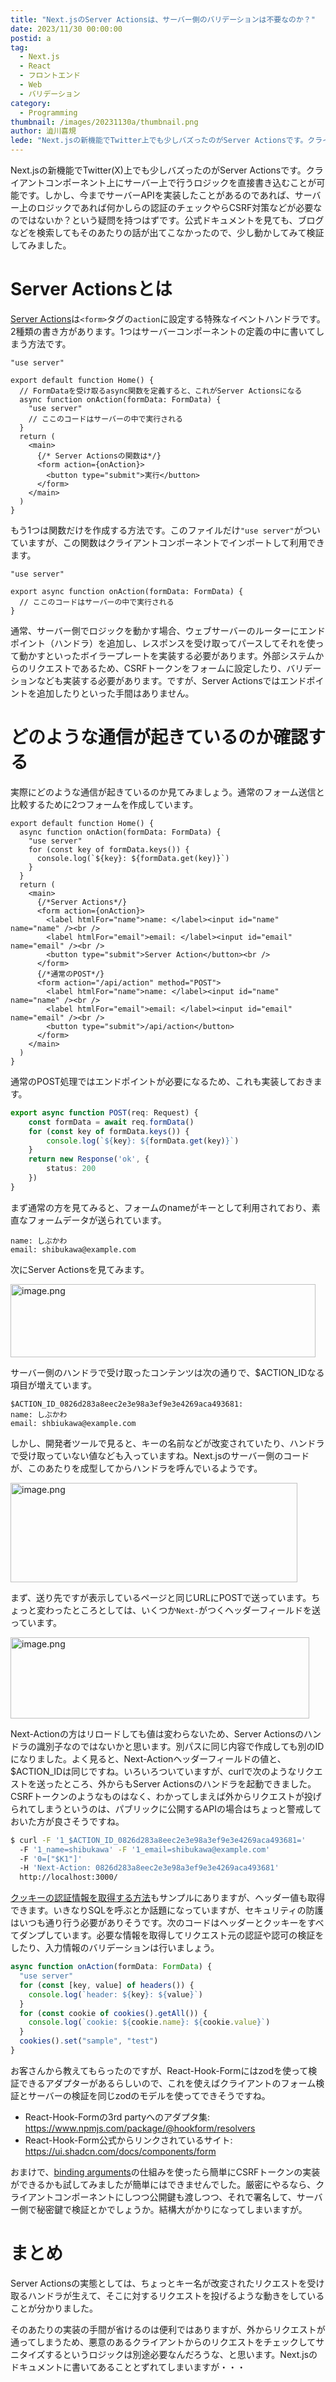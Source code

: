 ```yaml
---
title: "Next.jsのServer Actionsは、サーバー側のバリデーションは不要なのか？"
date: 2023/11/30 00:00:00
postid: a
tag:
  - Next.js
  - React
  - フロントエンド
  - Web
  - バリデーション
category:
  - Programming
thumbnail: /images/20231130a/thumbnail.png
author: 澁川喜規
lede: "Next.jsの新機能でTwitter上でも少しバズったのがServer Actionsです。クライアントコンポーネント上にサーバー上で行うロジックを直接書き込むことが可能です。"
---
```

Next.jsの新機能でTwitter(X)上でも少しバズったのがServer Actionsです。クライアントコンポーネント上にサーバー上で行うロジックを直接書き込むことが可能です。しかし、今までサーバーAPIを実装したことがあるのであれば、サーバー上のロジックであれば何かしらの認証のチェックやらCSRF対策などが必要なのではないか？という疑問を持つはずです。公式ドキュメントを見ても、ブログなどを検索してもそのあたりの話が出てこなかったので、少し動かしてみて検証してみました。

# Server Actionsとは

[Server Actions](https://nextjs.org/docs/app/api-reference/functions/server-actions)は`<form>`タグの`action`に設定する特殊なイベントハンドラです。2種類の書き方があります。1つはサーバーコンポーネントの定義の中に書いてしまう方法です。

```tsx
"use server"

export default function Home() {
  // FormDataを受け取るasync関数を定義すると、これがServer Actionsになる
  async function onAction(formData: FormData) {
    "use server"
    // ここのコードはサーバーの中で実行される
  }
  return (
    <main>
      {/* Server Actionsの関数は*/}
      <form action={onAction}>
        <button type="submit">実行</button>
      </form>
    </main>
  )
}
```

もう1つは関数だけを作成する方法です。このファイルだけ`"use server"`がついていますが、この関数はクライアントコンポーネントでインポートして利用できます。

```tsx
"use server"

export async function onAction(formData: FormData) {
  // ここのコードはサーバーの中で実行される
}
```

通常、サーバー側でロジックを動かす場合、ウェブサーバーのルーターにエンドポイント（ハンドラ）を追加し、レスポンスを受け取ってパースしてそれを使って動かすといったボイラープレートを実装する必要があります。外部システムからのリクエストであるため、CSRFトークンをフォームに設定したり、バリデーションなども実装する必要があります。ですが、Server Actionsではエンドポイントを追加したりといった手間はありません。

# どのような通信が起きているのか確認する

実際にどのような通信が起きているのか見てみましょう。通常のフォーム送信と比較するために2つフォームを作成しています。

```tsx src/app/page.tsx
export default function Home() {
  async function onAction(formData: FormData) {
    "use server"
    for (const key of formData.keys()) {
      console.log(`${key}: ${formData.get(key)}`)
    }
  }
  return (
    <main>
      {/*Server Actions*/}
      <form action={onAction}>
        <label htmlFor="name">name: </label><input id="name" name="name" /><br />
        <label htmlFor="email">email: </label><input id="email" name="email" /><br />
        <button type="submit">Server Action</button><br />
      </form>
      {/*通常のPOST*/}
      <form action="/api/action" method="POST">
        <label htmlFor="name">name: </label><input id="name" name="name" /><br />
        <label htmlFor="email">email: </label><input id="email" name="email" /><br />
        <button type="submit">/api/action</button>
      </form>
    </main>
  )
}
```

通常のPOST処理ではエンドポイントが必要になるため、これも実装しておきます。

```ts src/app/api/action/route.ts
export async function POST(req: Request) {
    const formData = await req.formData()
    for (const key of formData.keys()) {
        console.log(`${key}: ${formData.get(key)}`)
    }
    return new Response('ok', {
        status: 200
    })
}
```

まず通常の方を見てみると、フォームのnameがキーとして利用されており、素直なフォームデータが送られています。

```
name: しぶかわ
email: shibukawa@example.com
```

次にServer Actionsを見てみます。

<img src="/images/20231130a/image.png" alt="image.png" width="488" height="117" loading="lazy">

サーバー側のハンドラで受け取ったコンテンツは次の通りで、$ACTION_IDなる項目が増えています。

```
$ACTION_ID_0826d283a8eec2e3e98a3ef9e3e4269aca493681:
name: しぶかわ
email: shbiukawa@example.com
```

しかし、開発者ツールで見ると、キーの名前などが改変されていたり、ハンドラで受け取っていない値なども入っていますね。Next.jsのサーバー側のコードが、このあたりを成型してからハンドラを呼んでいるようです。

<img src="/images/20231130a/image_2.png" alt="image.png" width="459" height="159" loading="lazy">

まず、送り先ですが表示しているページと同じURLにPOSTで送っています。ちょっと変わったところとしては、いくつか`Next-`がつくヘッダーフィールドを送っています。

<img src="/images/20231130a/image_3.png" alt="image.png" width="478" height="130" loading="lazy">

Next-Actionの方はリロードしても値は変わらないため、Server Actionsのハンドラの識別子なのではないかと思います。別パスに同じ内容で作成しても別のIDになりました。よく見ると、Next-Actionヘッダーフィールドの値と、$ACTION_IDは同じですね。いろいろついていますが、curlで次のようなリクエストを送ったところ、外からもServer Actionsのハンドラを起動できました。CSRFトークンのようなものはなく、わかってしまえば外からリクエストが投げられてしまうというのは、パブリックに公開するAPIの場合はちょっと警戒しておいた方が良さそうですね。

```bash
$ curl -F '1_$ACTION_ID_0826d283a8eec2e3e98a3ef9e3e4269aca493681='
  -F '1_name=shibukawa' -F '1_email=shibukawa@example.com'
  -F '0=["$K1"]'
  -H 'Next-Action: 0826d283a8eec2e3e98a3ef9e3e4269aca493681'
  http://localhost:3000/
```

[クッキーの認証情報を取得する方法](https://nextjs.org/docs/app/building-your-application/data-fetching/forms-and-mutations#reading-cookies)もサンプルにありますが、ヘッダー値も取得できます。いきなりSQLを呼ぶとか話題になっていますが、セキュリティの防護はいつも通り行う必要がありそうです。次のコードはヘッダーとクッキーをすべてダンプしています。必要な情報を取得してリクエスト元の認証や認可の検証をしたり、入力情報のバリデーションは行いましょう。

```ts
async function onAction(formData: FormData) {
  "use server"
  for (const [key, value] of headers()) {
    console.log(`header: ${key}: ${value}`)
  }
  for (const cookie of cookies().getAll()) {
    console.log(`cookie: ${cookie.name}: ${cookie.value}`)
  }
  cookies().set("sample", "test")
}
```

お客さんから教えてもらったのですが、React-Hook-Formにはzodを使って検証できるアダプターがあるらしいので、これを使えばクライアントのフォーム検証とサーバーの検証を同じzodのモデルを使ってできそうですね。

* React-Hook-Formの3rd partyへのアダプタ集: https://www.npmjs.com/package/@hookform/resolvers
* React-Hook-Form公式からリンクされているサイト: https://ui.shadcn.com/docs/components/form

おまけで、[binding arguments](https://nextjs.org/docs/app/api-reference/functions/server-actions#binding-arguments)の仕組みを使ったら簡単にCSRFトークンの実装ができるかも試してみましたが簡単にはできませんでした。厳密にやるなら、クライアントコンポーネントにしつつ公開鍵も渡しつつ、それで署名して、サーバー側で秘密鍵で検証とかでしょうか。結構大がかりになってしまいますが。

# まとめ

Server Actionsの実態としては、ちょっとキー名が改変されたリクエストを受け取るハンドラが生えて、そこに対するリクエストを投げるような動きをしていることが分かりました。

そのあたりの実装の手間が省けるのは便利ではありますが、外からリクエストが通ってしまうため、悪意のあるクライアントからのリクエストをチェックしてサニタイズするというロジックは別途必要なんだろうな、と思います。Next.jsのドキュメントに書いてあることとずれてしまいますが・・・
